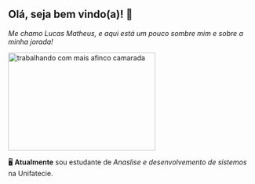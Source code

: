 ## Olá, seja bem vindo(a)! 👋

*Me chamo Lucas Matheus, e aqui está um pouco sombre mim e sobre a minha jorada!*


<img src="https://wordpress-cms-revista-prod-assets.quero.space/legacy_posts/post_images/15721/a3db5ae0d93f3eaf373589f2e21c36e5dade68e6.gif?1551215966" alt="trabalhando com mais afinco camarada" width="300" height="200">

🖥️ **Atualmente** sou estudante de *Anaslise e desenvolvemento de sistemos* na Unifatecie.


